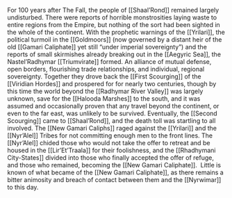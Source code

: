For 100 years after The Fall, the people of [[Shaal’Rond]] remained largely undisturbed. There were reports of horrible monstrosities laying waste to entire regions from the Empire, but nothing of the sort had been sighted in the whole of the continent. With the prophetic warnings of the [[Yrilari]], the political turmoil in the [[Goldmoors]] (now governed by a distant heir of the old [[Gamari Caliphate]] yet still “under imperial sovereignty”) and the reports of small skirmishes already breaking out in the [[Aegyric Sea]], the Nastel’Radhymar [[Triumvirate]] formed. An alliance of mutual defense, open borders, flourishing trade relationships, and individual, regional  sovereignty. Together they drove back the [[First Scourging]] of the [[Viridian Hordes]] and prospered for for nearly two centuries, though by this time the world beyond the [[Radhymar River Valley]] was largely unknown, save for the [[Halooda Marshes]] to the south, and it was assumed and occasionally proven that any travel beyond the continent, or even to the far east, was unlikely to be survived. Eventually, the [[Second Scourging]] came to [[Shaal’Rond]], and the death toll was startling to all involved. The [[New Gamari Caliphs]] raged against the [[Yrilari]] and the [[Nyr’Alel]] Tribes for not committing enough men to the front lines. The [[Nyr’Alel]] chided those who would not take the offer to retreat and be housed in the [[Lir’Et’Traala]] for their foolishness, and the [[Rhadhymani City-States]] divided into those who finally accepted the offer of refuge, and those who remained, becoming the [[New Gamari Caliphate]].  Little is known of what became of the [[New Gamari Caliphate]], as there remains a bitter animosity and breach of contact between them and the [[Nyrwimar]] to this day.